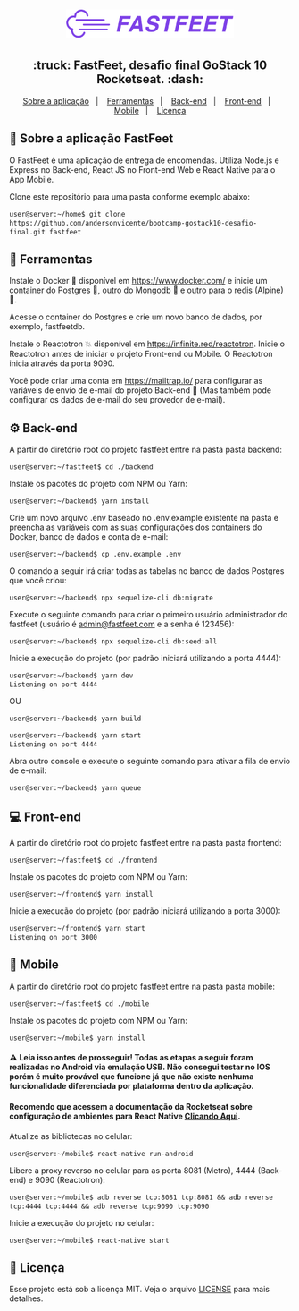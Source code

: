 <h1 align="center">
  <img alt="Fastfeet" title="Fastfeet" src=".github/logo.png" width="300px" />
</h1>

<h2 align="center">
  :truck:&nbsp;FastFeet, desafio final GoStack 10 Rocketseat.&nbsp;:dash:
</h2>

<p align="center">
  <a href="#articulated_lorry-sobre-a-aplicação-fastfeet">Sobre a aplicação</a>&nbsp;&nbsp;&nbsp;|&nbsp;&nbsp;&nbsp;
  <a href="#wrench-ferramentas">Ferramentas</a>&nbsp;&nbsp;&nbsp;|&nbsp;&nbsp;&nbsp;
  <a href="#gear-back-end">Back-end</a>&nbsp;&nbsp;&nbsp;|&nbsp;&nbsp;&nbsp;
  <a href="#computer-front-end">Front-end</a>&nbsp;&nbsp;&nbsp;|&nbsp;&nbsp;&nbsp;
  <a href="#iphone-mobile">Mobile</a>&nbsp;&nbsp;&nbsp;|&nbsp;&nbsp;&nbsp;
  <a href="#memo-licença">Licença</a>
</p>

## :articulated_lorry: Sobre a aplicação FastFeet

O FastFeet é uma aplicação de entrega de encomendas. Utiliza Node.js e Express no Back-end, React JS no Front-end Web e React Native para o App Mobile.

Clone este repositório para uma pasta conforme exemplo abaixo:
```console
user@server:~/home$ git clone https://github.com/andersonvicente/bootcamp-gostack10-desafio-final.git fastfeet
```

## :wrench: Ferramentas

Instale o Docker :whale2: disponível em <a href="https://www.docker.com/">https://www.docker.com/</a> e inicie um container do Postgres :elephant:, outro do Mongodb :leaves: e outro para o redis (Alpine) :rotating_light:.

Acesse o container do Postgres e crie um novo banco de dados, por exemplo, fastfeetdb.

Instale o Reactotron :collision: disponível em <a href="https://infinite.red/reactotron">https://infinite.red/reactotron</a>. Inicie o Reactotron antes de iniciar o projeto Front-end ou Mobile. O Reactotron inicia através da porta 9090.

Você pode criar uma conta em <a href="https://mailtrap.io/">https://mailtrap.io/</a> para configurar as variáveis de envio de e-mail do projeto Back-end :email: (Mas também pode configurar os dados de e-mail do seu provedor de e-mail).

## :gear: Back-end

A partir do diretório root do projeto fastfeet entre na pasta pasta backend:
```console
user@server:~/fastfeet$ cd ./backend
```

Instale os pacotes do projeto com NPM ou Yarn:
```console
user@server:~/backend$ yarn install
```

Crie um novo arquivo .env baseado no .env.example existente na pasta e preencha as variáveis com as suas configurações dos containers do Docker, banco de dados e conta de e-mail:
```console
user@server:~/backend$ cp .env.example .env
```

O comando a seguir irá criar todas as tabelas no banco de dados Postgres que você criou:
```console
user@server:~/backend$ npx sequelize-cli db:migrate
```

Execute o seguinte comando para criar o primeiro usuário administrador do fastfeet (usuário é admin@fastfeet.com e a senha é 123456):
```console
user@server:~/backend$ npx sequelize-cli db:seed:all
```

Inicie a execução do projeto (por padrão iniciará utilizando a porta 4444):
```console
user@server:~/backend$ yarn dev
Listening on port 4444
```
OU
```console
user@server:~/backend$ yarn build
```
```console
user@server:~/backend$ yarn start
Listening on port 4444
```

Abra outro console e execute o seguinte comando para ativar a fila de envio de e-mail:
```console
user@server:~/backend$ yarn queue
```

## :computer: Front-end

A partir do diretório root do projeto fastfeet entre na pasta pasta frontend:
```console
user@server:~/fastfeet$ cd ./frontend
```

Instale os pacotes do projeto com NPM ou Yarn:
```console
user@server:~/frontend$ yarn install
```

Inicie a execução do projeto (por padrão iniciará utilizando a porta 3000):
```console
user@server:~/frontend$ yarn start
Listening on port 3000
```

## :iphone: Mobile

A partir do diretório root do projeto fastfeet entre na pasta pasta mobile:
```console
user@server:~/fastfeet$ cd ./mobile
```

Instale os pacotes do projeto com NPM ou Yarn:
```console
user@server:~/mobile$ yarn install
```

#### :warning: Leia isso antes de prosseguir! Todas as etapas a seguir foram realizadas no Android via emulação USB. Não consegui testar no IOS porém é muito provável que funcione já que não existe nenhuma funcionalidade diferenciada por plataforma dentro da aplicação. 
#### Recomendo que acessem a documentação da Rocketseat sobre configuração de ambientes para React Native <a href="https://react-native.rocketseat.dev/">Clicando Aqui</a>.

Atualize as bibliotecas no celular:
```console
user@server:~/mobile$ react-native run-android
```

Libere a proxy reverso no celular para as porta 8081 (Metro), 4444 (Back-end) e 9090 (Reactotron):
```console
user@server:~/mobile$ adb reverse tcp:8081 tcp:8081 && adb reverse tcp:4444 tcp:4444 && adb reverse tcp:9090 tcp:9090
```

Inicie a execução do projeto no celular:
```console
user@server:~/mobile$ react-native start
```

## :memo: Licença

Esse projeto está sob a licença MIT. Veja o arquivo [LICENSE](LICENSE.md) para mais detalhes.
